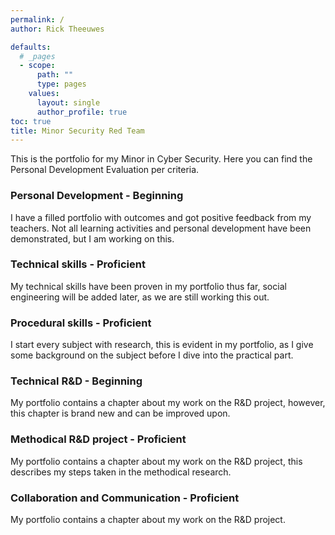 ```yaml
---
permalink: /
author: Rick Theeuwes

defaults:
  # _pages
  - scope:
      path: ""
      type: pages
    values:
      layout: single
      author_profile: true
toc: true
title: Minor Security Red Team
---
```


This is the portfolio for my Minor in Cyber Security. Here you can find the Personal Development Evaluation per criteria.

### Personal Development - Beginning

I have a filled portfolio with outcomes and got positive feedback from my teachers. Not all learning activities and personal development have been demonstrated, but I am working on this.

### Technical skills - Proficient

My technical skills have been proven in my portfolio thus far, social engineering will be added later, as we are still working this out.

### Procedural skills - Proficient

I start every subject with research, this is evident in my portfolio, as I give some background on the subject before I dive into the practical part.

### Technical R&D - Beginning

My portfolio contains a chapter about my work on the R&D project, however, this chapter is brand new and can be improved upon.

### Methodical R&D project - Proficient

My portfolio contains a chapter about my work on the R&D project, this describes my steps taken in the methodical research.

### Collaboration and Communication - Proficient

My portfolio contains a chapter about my work on the R&D project.

